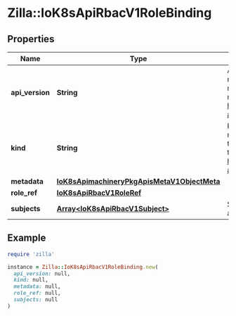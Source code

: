 # Zilla::IoK8sApiRbacV1RoleBinding

## Properties

| Name | Type | Description | Notes |
| ---- | ---- | ----------- | ----- |
| **api_version** | **String** | APIVersion defines the versioned schema of this representation of an object. Servers should convert recognized schemas to the latest internal value, and may reject unrecognized values. More info: https://git.k8s.io/community/contributors/devel/sig-architecture/api-conventions.md#resources | [optional] |
| **kind** | **String** | Kind is a string value representing the REST resource this object represents. Servers may infer this from the endpoint the client submits requests to. Cannot be updated. In CamelCase. More info: https://git.k8s.io/community/contributors/devel/sig-architecture/api-conventions.md#types-kinds | [optional] |
| **metadata** | [**IoK8sApimachineryPkgApisMetaV1ObjectMeta**](IoK8sApimachineryPkgApisMetaV1ObjectMeta.md) |  | [optional] |
| **role_ref** | [**IoK8sApiRbacV1RoleRef**](IoK8sApiRbacV1RoleRef.md) |  |  |
| **subjects** | [**Array&lt;IoK8sApiRbacV1Subject&gt;**](IoK8sApiRbacV1Subject.md) | Subjects holds references to the objects the role applies to. | [optional] |

## Example

```ruby
require 'zilla'

instance = Zilla::IoK8sApiRbacV1RoleBinding.new(
  api_version: null,
  kind: null,
  metadata: null,
  role_ref: null,
  subjects: null
)
```

